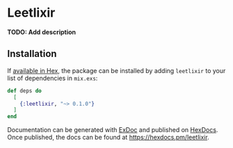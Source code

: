 # Leetlixir

**TODO: Add description**

## Installation

If [available in Hex](https://hex.pm/docs/publish), the package can be installed
by adding `leetlixir` to your list of dependencies in `mix.exs`:

```elixir
def deps do
  [
    {:leetlixir, "~> 0.1.0"}
  ]
end
```

Documentation can be generated with [ExDoc](https://github.com/elixir-lang/ex_doc)
and published on [HexDocs](https://hexdocs.pm). Once published, the docs can
be found at <https://hexdocs.pm/leetlixir>.

